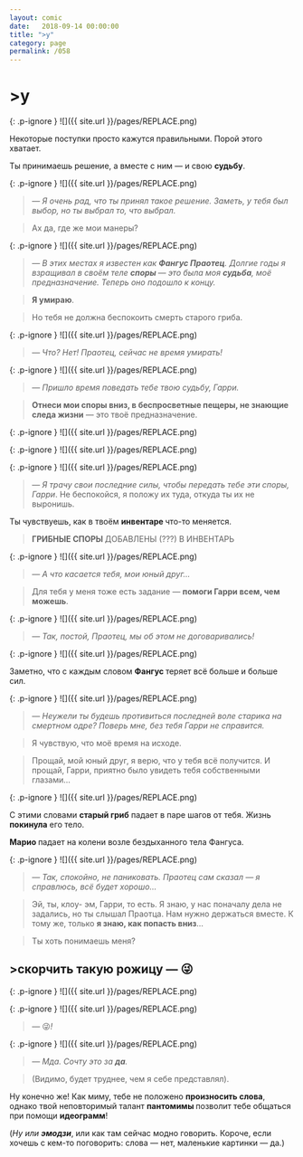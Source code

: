```yaml
---
layout: comic
date:   2018-09-14 00:00:00 
title: ">y"
category: page
permalink: /058
---
```

# >y

{: .p-ignore }
![]({{ site.url }}/pages/REPLACE.png)

Некоторые поступки просто кажутся правильными. Порой этого хватает.

Ты принимаешь решение, а вместе с ним — и свою <strong>судьбу</strong>.

{: .p-ignore }
![]({{ site.url }}/pages/REPLACE.png)

<blockquote><em>— Я очень рад, что ты принял такое решение. Заметь, у тебя был выбор, но ты выбрал то, что выбрал.</em></blockquote>

<blockquote>Ах да, где же мои манеры?</blockquote>

{: .p-ignore }
![]({{ site.url }}/pages/REPLACE.png)

<blockquote><em>— В этих местах я известен как <strong><strong>Фангус Праотец</strong></strong>. Долгие годы я взращивал в своём теле <strong><strong>споры </strong></strong>— это была моя <strong><strong>судьба</strong></strong>, моё предназначение. Теперь оно подошло к концу.</em></blockquote>

<blockquote><strong>Я умираю</strong>.</blockquote>

<blockquote>Но тебя не должна беспокоить смерть старого гриба.</blockquote>

{: .p-ignore }
![]({{ site.url }}/pages/REPLACE.png)

<blockquote><em>— Что? Нет! Праотец, сейчас не время умирать!</em></blockquote>

{: .p-ignore }
![]({{ site.url }}/pages/REPLACE.png)

<blockquote><em>— Пришло время поведать тебе твою судьбу, Гарри.</em></blockquote>

<blockquote><strong>Отнеси мои споры вниз, в беспросветные пещеры, не знающие следа жизни</strong> — это твоё предназначение.</blockquote>

{: .p-ignore }
![]({{ site.url }}/pages/REPLACE.png)

{: .p-ignore }
![]({{ site.url }}/pages/REPLACE.png)

{: .p-ignore }
![]({{ site.url }}/pages/REPLACE.png)

<blockquote><em>— Я трачу свои последние силы, чтобы передать тебе эти споры, Гарри</em>. Не беспокойся, я положу их туда, откуда ты их не выронишь.</blockquote>

Ты чувствуешь, как в твоём <strong>инвентаре </strong>что-то меняется.

<blockquote><strong>ГРИБНЫЕ СПОРЫ </strong>ДОБАВЛЕНЫ (???) В ИНВЕНТАРЬ</blockquote>

{: .p-ignore }
![]({{ site.url }}/pages/REPLACE.png)

<blockquote><em>— А что касается тебя, мои юный друг…</em></blockquote>

<blockquote>Для тебя у меня тоже есть задание — <strong>помоги Гарри всем, чем можешь</strong>.</blockquote>

{: .p-ignore }
![]({{ site.url }}/pages/REPLACE.png)

<blockquote><em>— Так, постой, Праотец, мы об этом не договаривались!</em></blockquote>

{: .p-ignore }
![]({{ site.url }}/pages/REPLACE.png)

Заметно, что с каждым словом <strong>Фангус </strong>теряет всё больше и больше сил.

{: .p-ignore }
![]({{ site.url }}/pages/REPLACE.png)

<blockquote><em>— Неужели ты будешь противиться последней воле старика на смертном одре? Поверь мне, без тебя Гарри не справится.</em></blockquote>

<blockquote>Я чувствую, что моё время на исходе. </blockquote>

<blockquote>Прощай, мой юный друг, я верю, что у тебя всё получится. И прощай, Гарри, приятно было увидеть тебя собственными глазами…</blockquote>

{: .p-ignore }
![]({{ site.url }}/pages/REPLACE.png)

С этими словами <strong>старый гриб</strong> падает в паре шагов от тебя. Жизнь <strong>покинула</strong> его тело.

<strong>Марио </strong>падает на колени возле бездыханного тела Фангуса.

{: .p-ignore }
![]({{ site.url }}/pages/REPLACE.png)

<blockquote><em>— Так, спокойно, не паниковать. Праотец сам сказал — я справлюсь, всё будет хорошо…</em></blockquote>

<blockquote>Эй, ты, клоу- эм, Гарри, то есть. Я знаю, у нас поначалу дела не задались, но ты слышал Праотца. Нам нужно держаться вместе. К тому же, только <strong>я знаю, как попасть вниз</strong>…</blockquote>

<blockquote>Ты хоть понимаешь меня?</blockquote>

## >cкорчить такую рожицу — 😜

{: .p-ignore }
![]({{ site.url }}/pages/REPLACE.png)

{: .p-ignore }
![]({{ site.url }}/pages/REPLACE.png)

<blockquote><em>— </em>😜<em>!</em></blockquote>

{: .p-ignore }
![]({{ site.url }}/pages/REPLACE.png)

<blockquote><em>— Мда. Сочту это за <strong><strong>да</strong></strong>.</em></blockquote>

<blockquote>(Видимо, будет труднее, чем я себе представлял).</blockquote>

Ну конечно же! Как миму, тебе не положено <strong>произносить слова</strong>, однако твой неповторимый талант <strong>пантомимы </strong>позволит тебе общаться при помощи <strong>идеограмм</strong>!

(<em>Ну или</em> <strong><em>эмодзи</em></strong>, или как там сейчас модно говорить. Короче, если хочешь с кем-то поговорить: слова — нет, маленькие картинки — да.) 
